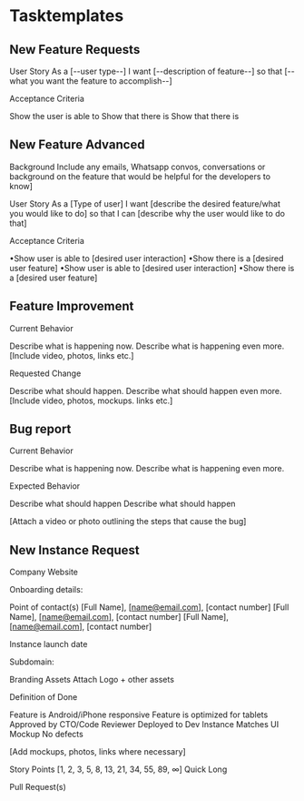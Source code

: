 # Tasktemplates

## New Feature Requests

User Story
As a [--user type--] I want [--description of feature--] so that [--what you want the feature to accomplish--]

Acceptance Criteria

Show the user is able to
Show that there is
Show that there is

## New Feature Advanced

Background
Include any emails, Whatsapp convos, conversations or background on the feature that would be helpful for the developers to know]

User Story
As a [Type of user] I want [describe the desired feature/what you would like to do] so that I can [describe why the user would like to do that]

Acceptance Criteria

•Show user is able to [desired user interaction]
•Show there is a [desired user feature]
•Show user is able to [desired user interaction]
•Show there is a [desired user feature]

## Feature Improvement

Current Behavior
 
Describe what is happening now.
Describe what is happening even more.
[Include video, photos, links etc.]

Requested  Change 

Describe what should happen.
Describe what should happen even more.
[Include video, photos, mockups. links etc.]

## Bug report

Current Behavior

Describe what is happening now.
Describe what is happening even more.

Expected  Behavior 

Describe what should happen
Describe what should happen

[Attach a video or photo outlining the steps that cause the bug]

## New Instance Request

Company Website

Onboarding details:

Point of contact(s)
[Full Name], [name@email.com], [contact number]
[Full Name], [name@email.com], [contact number]
[Full Name], [name@email.com], [contact number]

Instance launch date

Subdomain:

Branding Assets 
Attach Logo + other assets

Definition of Done

Feature is Android/iPhone responsive
Feature is optimized for tablets
Approved by CTO/Code Reviewer
Deployed to Dev Instance
Matches UI Mockup
No defects

[Add mockups, photos, links where necessary]


Story Points
[1, 2, 3, 5, 8, 13, 21, 34, 55, 89, ∞]
Quick                            Long

Pull Request(s)  
